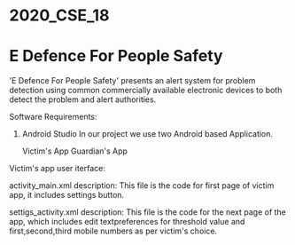 # 2020_CSE_18
# E Defence For People Safety
'E Defence For People Safety' presents an alert system for problem detection using common commercially available electronic devices to both detect the problem and alert authorities.

Software Requirements:
1. Android Studio
 In our project we use two Android based Application.
     
     Victim's App
     Guardian's App
 
 Victim's app user iterface:
 
 activity_main.xml description:
 This file is the code for first page of victim app, it includes settings button. 
 
 settigs_activity.xml description:
 This file is the code for the next page of the app, which includes edit textpreferences for threshold value and first,second,third mobile numbers as per victim's choice.
